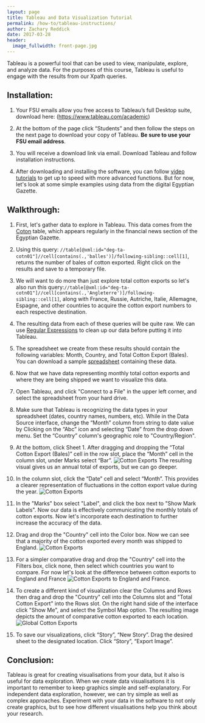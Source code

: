 ```yaml
---
layout: page
title: Tableau and Data Visualization Tutorial
permalink: /how-to/tableau-instructions/
author: Zachary Reddick
date: 2017-03-28
header:
  image_fullwidth: front-page.jpg
---
```

Tableau is a powerful tool that can be used to view, manipulate, explore, and analyze data. For the purposes of this course, Tableau is useful to engage with the results from our Xpath queries.

## Installation:
1. Your FSU emails allow you free access to Tableau’s full Desktop suite,
download here: (https://www.tableau.com/academic)

2. At the bottom of the page click “Students” and then follow the steps on the
next page to download your copy of Tableau. **Be sure to use your FSU email address**.

3. You will receive a download link via email. Download Tableau and follow installation instructions.

4. After downloading and installing the software, you can follow [video tutorials](https://onlinehelp.tableau.com/current/guides/get-started-tutorial/en-us/get-started-tutorial-home.html) to get up to speed with more advanced functions. But for now, let's look at some simple examples using data from the digital Egyptian Gazette.

## Walkthrough:
1. First, let's gather data to explore in Tableau. This data comes from the [Coton](https://dig-eg-gaz.github.io/templates/#coton) table, which appears regularly in the financial news section of the Egyptian Gazette.

2. Using this query: `//table[@xml:id="deg-ta-cotn01"]//cell[contains(.,'balles')]/following-sibling::cell[1]`, returns the number of bales of cotton exported. Right click on the results and save to a temporary file.

3. We will want to do more than just explore total cotton exports so let's also run this query:`//table[@xml:id="deg-ta-cotn01"]//cell[contains(.,'Angleterre')]/following-sibling::cell[1]`, along with France, Russie, Autriche, Italie, Allemagne, Espagne, and other countries to acquire the cotton export numbers to each respective destination.

4. The resulting data from each of these queries will be quite raw. We can use [Regular Expressions](https://dig-eg-gaz.github.io/how-to/regular-expression-instructions/) to clean up our data before putting it into Tableau.

5. The spreadsheet we create from these results should contain the following variables: Month, Country, and Total Cotton Export (Bales). You can download a sample [spreadsheet](https://raw.githubusercontent.com/dig-eg-gaz/samples/master/cotton-exports.xlsx) containing these data.

6. Now that we have data representing monthly total cotton exports and where they are being shipped we want to visualize this data.

7. Open Tableau, and click "Connect to a File" in the upper left corner, and select the spreadsheet from your hard drive.

8. Make sure that Tableau is recognizing the data types in your spreadsheet (dates, country names, numbers, etc). While in the Data Source interface, change the “Month” column from string to date value by Clicking on the “Abc” icon and selecting “Date” from the drop down menu. Set the “Country” column's geographic role to "Country/Region".

9. At the bottom, click Sheet 1. After dragging and dropping the “Total Cotton Export (Bales)” cell in the row slot, place the “Month” cell in the column slot, under Marks select “Bar”. ![Cotton Exports](https://github.com/dig-eg-gaz/dig-eg-gaz.github.io/blob/master/images/tableau-1905-cotton-export-total.png?raw=true) The resulting visual gives us an annual total of exports, but we can go deeper.

10. In the column slot, click the “Date” cell and select “Month”. This provides a clearer representation of fluctuations in the cotton export value during the year. <!-- If we select the second “Month” in the drop down menu it provides a visualization that includes zero value months. --> ![Cotton Exports](https://github.com/dig-eg-gaz/dig-eg-gaz.github.io/blob/master/images/tableau-1905-monthly-cotton-exports.png?raw=true)

11. In the "Marks" box select "Label", and click the box next to "Show Mark Labels". Now our data is effectively communicating the monthly totals of cotton exports. Now let's incorporate each destination to further increase the accuracy of the data.

12. Drag and drop the "Country" cell into the Color box. Now we can see that a majority of the cotton exported every month was shipped to England. ![Cotton Exports](https://github.com/dig-eg-gaz/dig-eg-gaz.github.io/blob/master/images/tableau-cotton-exports-by-country.png?raw=true)

13. For a simpler comparative drag and drop the "Country" cell into the Filters box, click none, then select which countries you want to compare. For now let's look at the difference between cotton exports to England and France ![Cotton Exports to England and France](https://github.com/dig-eg-gaz/dig-eg-gaz.github.io/blob/master/images/tableau-cotton-exports-england-france.png?raw=true).

14. To create a different kind of visualization clear the Columns and Rows then drag and drop the "Country" cell into the Columns slot and "Total Cotton Export" into the Rows slot. On the right hand side of the interface click "Show Me", and select the Symbol Map option. The resulting image depicts the amount of comparative cotton exported to each location. ![Global Cotton Exports](https://github.com/dig-eg-gaz/dig-eg-gaz.github.io/blob/master/images/tableau-global-cotton-exports.png?raw=true)

15. To save our visualizations, click “Story”, “New Story”. Drag the desired sheet to the designated location. Click “Story”, “Export Image”.


## Conclusion:

Tableau is great for creating visualisations from your data, but it also is useful for data exploration. When we create data visualisations it is important to remember to keep graphics simple and self-explanatory. For independent data exploration, however, we can try simple as well as complex approaches. Experiment with your data in the software to not only create graphics, but to see how different visualisations help you think about your research.
